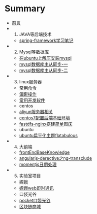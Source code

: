 # Summary

* [前言](README.md)
* 1) JAVA等后端技术
   * [spring-framework学习笔记](java/spring-framework学习笔记.md)
* 2) Mysql等数据库
   * [在ubuntu上解压安装mysql](linux/ubuntu/在ubuntu上解压安装mysql.md)
   * [mysql数据库主从同步-一](mysql/mysql数据库主从同步-一.md)
   * [mysql数据库主从同步-二](mysql/mysql数据库主从同步-二.md)
* 3) linux服务器
   * [常用命令](linux/command/linux常用命令.md)
   * [偏僻操作](linux/command/linux偏僻操作.md)
   * [常用开发软件](linux/centos/常用开发软件.md)
   * centos
    * [aliyun服务器相关](linux/centos/aliyun服务器相关.md)
    * [centos7配置后端基础环境](linux/centos/centos7-3配置java-tomcat-nginx等基础环境.md)
    * [fastdfs-nginx搭建简单图床](linux/centos/fastdfs-nginx搭建简单图床.md)
   * ubuntu
    * [ubuntu扁平化主题flatabulous](linux/ubuntu/ubuntu14-04扁平化主题flatabulous.md)
* 4) 大前端
   * [frontEndBaseKnowledge](front-end/frontEndBaseKnowledge.md)
   * [angularjs-derective之ng-transclude](front-end/angularjs-derective之ng-transclude.md)
   * [momentjs日期处理](front-end/momentjs日期处理.md)
* 5) 实验室项目
   * 嫦娥
   * [嫦娥web即时通讯](lab-project/changE/嫦娥web即时通讯.md)
   * 口袋光谷
   * [pocket口袋光谷](lab-project/pocket/pocket口袋光谷.md)
   * [区块链商城](lab-project/pocket/区块链商城.md)